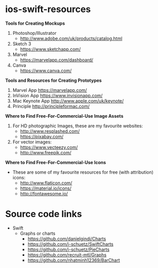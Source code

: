 # ios-swift-resources

**Tools for Creating Mockups**
1) Photoshop/Illustrator
    - http://www.adobe.com/uk/products/catalog.html
2) Sketch 3
    - https://www.sketchapp.com/
3) Marvel
    - https://marvelapp.com/dashboard/
4) Canva
    - https://www.canva.com/

**Tools and Resources for Creating Prototypes**
1) Marvel App https://marvelapp.com/
2) InVision App https://www.invisionapp.com/
3) Mac Keynote App http://www.apple.com/uk/keynote/
4) Principle http://principleformac.com/

**Where to Find Free-For-Commercial-Use Image Assets**

1) For HD photographic Images, these are my favourite websites:
    - http://www.resplashed.com/
    - https://pixabay.com/
2) For vector images:
    - https://www.vecteezy.com/
    - http://www.freepik.com/

**Where to Find Free-For-Commercial-Use Icons**
* These are some of my favourite resources for free (with attribution) icons:
    - http://www.flaticon.com/
    - https://material.io/icons/
    - http://fontawesome.io/

# Source code links

* Swift
  - Graphs or charts
    - https://github.com/danielgindi/Charts
    - https://github.com/i-schuetz/SwiftCharts
    - https://github.com/i-schuetz/PieCharts
    - https://github.com/recruit-mtl/Graphs
    - https://github.com/nhatminh12369/BarChart
    
